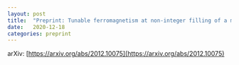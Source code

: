 ```yaml
---
layout: post
title:  "Preprint: Tunable ferromagnetism at non-integer filling of a moiré superlattice"
date:   2020-12-18
categories: preprint
---
```






arXiv: [https://arxiv.org/abs/2012.10075](https://arxiv.org/abs/2012.10075)